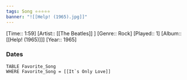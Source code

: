 ```yaml
---
tags: Song ⭐⭐⭐⭐⭐ 
banner: "![[Help! (1965).jpg]]"
---
```

[Time:: 1:59]
[Artist:: [[The Beatles]] ]
[Genre:: Rock]
[Played:: 1]
[Album:: [[Help! (1965)]]]
[Year:: 1965]
### Dates
````dataview
TABLE Favorite_Song
WHERE Favorite_Song = [[It`s Only Love]]
````